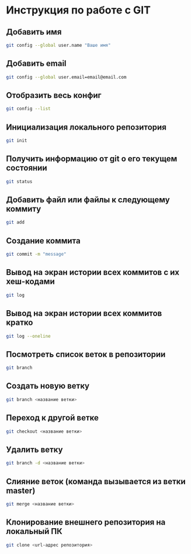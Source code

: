 # Инструкция по работе с GIT

## Добавить имя
```sh
git config --global user.name "Ваше имя"
```

## Добавить email
```sh
git config --global user.email=email@email.com
```

## Отобразить весь конфиг
```sh
git config --list
```
## Инициализация локального репозитория
```sh
git init
```

## Получить информацию от git о его текущем состоянии
```sh
git status
```

## Добавить файл или файлы к следующему коммиту
```sh
git add
```

## Создание коммита
```sh
git commit -m "message"
```

## Вывод на экран истории всех коммитов с их хеш-кодами
```sh
git log
```

## Вывод на экран истории всех коммитов кратко  
```sh
git log --oneline
```

## Посмотреть список веток в репозитории
```sh
git branch
```

 ## Создать новую ветку
 ```sh
 git branch <название ветки>
 ```

 ## Переход к другой ветке
```sh
git checkout <название ветки>
```

## Удалить ветку
```sh
git branch -d <название ветки>
```

## Слияние веток (команда вызывается из ветки master)
```sh
git merge <название ветки>
```

## Клонирование внешнего репозитория на локальный ПК
```sh
git clone <url-адрес репозитория>
```


